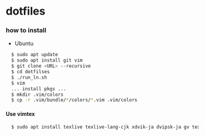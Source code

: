 # dotfiles  

### how to install

* Ubuntu
````bash
  $ sudo apt update
  $ sudo apt install git vim
  $ git clone <URL> --recursive 
  $ cd dotfilses
  $ ./run_ln.sh
  $ vim
  ... install pkgs ...
  $ mkdir .vim/colors
  $ cp -r .vim/bundle/*/colors/*.vim .vim/colors
````

#### Use vimtex
````bash
  $ sudo apt install texlive texlive-lang-cjk xdvik-ja dvipsk-ja gv texlive-fonts-recommended texlive-fonts-extra latexmk
````
